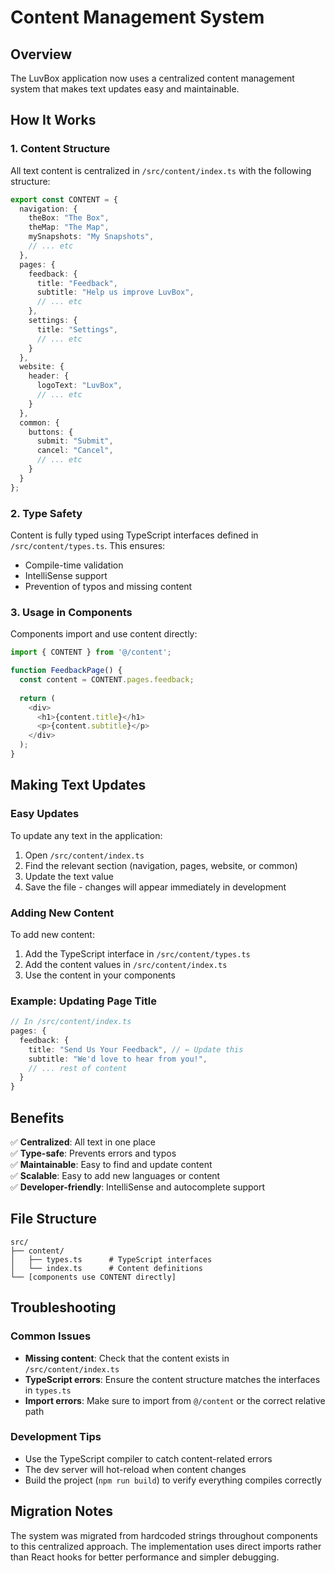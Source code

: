 # Content Management System

## Overview
The LuvBox application now uses a centralized content management system that makes text updates easy and maintainable.

## How It Works

### 1. Content Structure
All text content is centralized in `/src/content/index.ts` with the following structure:

```typescript
export const CONTENT = {
  navigation: {
    theBox: "The Box",
    theMap: "The Map",
    mySnapshots: "My Snapshots",
    // ... etc
  },
  pages: {
    feedback: {
      title: "Feedback",
      subtitle: "Help us improve LuvBox",
      // ... etc
    },
    settings: {
      title: "Settings",
      // ... etc
    }
  },
  website: {
    header: {
      logoText: "LuvBox",
      // ... etc
    }
  },
  common: {
    buttons: {
      submit: "Submit",
      cancel: "Cancel",
      // ... etc
    }
  }
};
```

### 2. Type Safety
Content is fully typed using TypeScript interfaces defined in `/src/content/types.ts`. This ensures:
- Compile-time validation
- IntelliSense support
- Prevention of typos and missing content

### 3. Usage in Components
Components import and use content directly:

```typescript
import { CONTENT } from '@/content';

function FeedbackPage() {
  const content = CONTENT.pages.feedback;
  
  return (
    <div>
      <h1>{content.title}</h1>
      <p>{content.subtitle}</p>
    </div>
  );
}
```

## Making Text Updates

### Easy Updates
To update any text in the application:

1. Open `/src/content/index.ts`
2. Find the relevant section (navigation, pages, website, or common)
3. Update the text value
4. Save the file - changes will appear immediately in development

### Adding New Content
To add new content:

1. Add the TypeScript interface in `/src/content/types.ts`
2. Add the content values in `/src/content/index.ts`
3. Use the content in your components

### Example: Updating Page Title
```typescript
// In /src/content/index.ts
pages: {
  feedback: {
    title: "Send Us Your Feedback", // ← Update this
    subtitle: "We'd love to hear from you!",
    // ... rest of content
  }
}
```

## Benefits

✅ **Centralized**: All text in one place  
✅ **Type-safe**: Prevents errors and typos  
✅ **Maintainable**: Easy to find and update content  
✅ **Scalable**: Easy to add new languages or content  
✅ **Developer-friendly**: IntelliSense and autocomplete support  

## File Structure
```
src/
├── content/
│   ├── types.ts      # TypeScript interfaces
│   └── index.ts      # Content definitions
└── [components use CONTENT directly]
```

## Troubleshooting

### Common Issues
- **Missing content**: Check that the content exists in `/src/content/index.ts`
- **TypeScript errors**: Ensure the content structure matches the interfaces in `types.ts`
- **Import errors**: Make sure to import from `@/content` or the correct relative path

### Development Tips
- Use the TypeScript compiler to catch content-related errors
- The dev server will hot-reload when content changes
- Build the project (`npm run build`) to verify everything compiles correctly

## Migration Notes

The system was migrated from hardcoded strings throughout components to this centralized approach. The implementation uses direct imports rather than React hooks for better performance and simpler debugging.
